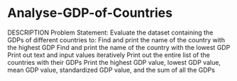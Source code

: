 # Analyse-GDP-of-Countries
DESCRIPTION  Problem Statement: Evaluate the dataset containing the GDPs of different countries to:  Find and print the name of the country with the highest GDP Find and print the name of the country with the lowest GDP Print out text and input values iteratively Print out the entire list of the countries with their GDPs Print the highest GDP value, lowest GDP value, mean GDP value, standardized GDP value, and the sum of all the GDPs

